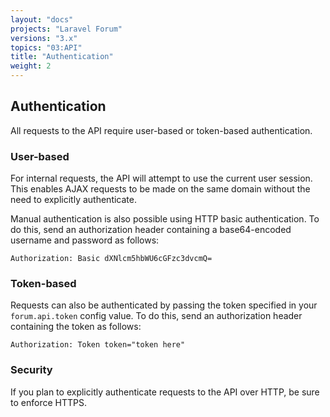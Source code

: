 ```yaml
---
layout: "docs"
projects: "Laravel Forum"
versions: "3.x"
topics: "03:API"
title: "Authentication"
weight: 2
---
```


## Authentication

All requests to the API require user-based or token-based authentication.

### User-based

For internal requests, the API will attempt to use the current user session. This enables AJAX requests to be made on the same domain without the need to explicitly authenticate.

Manual authentication is also possible using HTTP basic authentication. To do this, send an authorization header containing a base64-encoded username and password as follows:

```
Authorization: Basic dXNlcm5hbWU6cGFzc3dvcmQ=
```

### Token-based

Requests can also be authenticated by passing the token specified in your `forum.api.token` config value. To do this, send an authorization header containing the token as follows:

```
Authorization: Token token="token here"
```

### Security

If you plan to explicitly authenticate requests to the API over HTTP, be sure to enforce HTTPS.
